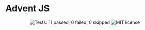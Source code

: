 # Advent JS

<p align="center">

<img src="https://img.shields.io/badge/tests-✔_11_|_✘_0_|_➟_0-brightgreen" alt="Tests: 11 passed, 0 failed, 0 skipped">

<img src="https://img.shields.io/badge/license-MIT-green" alt="MIT license">

</p>
